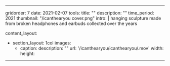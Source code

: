---

gridorder: 7
date: 2021-02-07
tools:
title: ""
description: ""
time_period: 2021
thumbnail: "/icanthearyou cover.png"
intro: |
 hanging sculpture made from broken headphones and earbuds collected over the years

content_layout:
  - section_layout: 1col
    images:
      - caption:
        description: ""
        url: '/icanthearyou/icanthearyou/.mov'
        width:
        height:

---